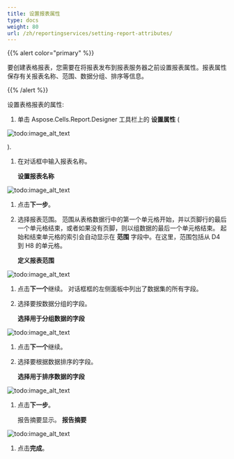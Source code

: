 ```yaml
---
title: 设置报表属性
type: docs
weight: 80
url: /zh/reportingservices/setting-report-attributes/
---
```


{{% alert color="primary" %}} 

要创建表格报表，您需要在将报表发布到报表服务器之前设置报表属性。报表属性保存有关报表名称、范围、数据分组、排序等信息。

{{% /alert %}} 

设置表格报表的属性:

1. 单击 Aspose.Cells.Report.Designer 工具栏上的 **设置属性** (

![todo:image_alt_text](setting-report-attributes_1.png)

).

1. 在对话框中输入报表名称。 

   **设置报表名称** 

![todo:image_alt_text](setting-report-attributes_2.png)




1. 点击**下一步**。
1. 选择报表范围。
   范围从表格数据行中的第一个单元格开始，并以页脚行的最后一个单元格结束，或者如果没有页脚，则以组数据的最后一个单元格结束。
   起始和结束单元格的索引会自动显示在 **范围** 字段中。在这里，范围包括从 D4 到 H8 的单元格。 

   **定义报表范围** 

![todo:image_alt_text](setting-report-attributes_3.png)




1. 点击**下一个**继续。
   对话框框的左侧面板中列出了数据集的所有字段。 
1. 选择要按数据分组的字段。 

   **选择用于分组数据的字段** 

![todo:image_alt_text](setting-report-attributes_4.png)




1. 点击**下一个**继续。
1. 选择要根据数据排序的字段。 

   **选择用于排序数据的字段** 

![todo:image_alt_text](setting-report-attributes_5.png)




1. 点击**下一步**。

   报告摘要显示。
   **报告摘要** 

![todo:image_alt_text](setting-report-attributes_6.png)

1. 点击**完成**。
